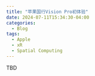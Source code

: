 ```yaml
---
title: "苹果国行Vision Pro初体验"
date: 2024-07-11T15:34:30-04:00
categories:
  - Blog
tags:
  - Apple
  - xR
  - Spatial Computing
---
```



TBD

